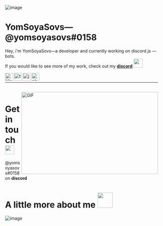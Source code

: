 ![image](https://user-images.githubusercontent.com/64097939/167210913-81be7462-73a1-4fba-b8a1-2eb2215fcc49.png)

# YomSoyaSovs—@yomsoyasovs#0158 

Hey, i'm YomSoyaSovs—a developer and currently working on discord.js — bots. <br>If you would like to see more of my work, check out my **[discord](https://discord.gg/CeCur92mYa)** <img src="https://cultofthepartyparrot.com/parrots/hd/githubparrot.gif" width="30" height="30"/>

<img align="left" alt="Visual Studio Code" width="26px" src="https://i.imgur.com/LwSdAlE.png" />
<img align="left" alt="ts" width="26px" src="https://i.imgur.com/vSgFULR.png" />
<img align="left" alt="js" width="26px" src="https://i.imgur.com/3u1wzwE.png" />
<img align="left" alt="photoshop" width="26px" src="https://i.imgur.com/OC1RcS5.jpg" /> <br />

---

<br />
<img align="right" height="270px" width="450px" alt="GIF" src="https://media.giphy.com/media/3FjEPbKqEPhPpmC8uY/giphy.gif" />
<p align="center">
  
# Get in touch <img src="https://media.giphy.com/media/WUlplcMpOCEmTGBtBW/giphy.gif" width="30">

@yomsoyasovs#0158 on **discord**

# A little more about me <img src="https://media.giphy.com/media/VgCDAzcKvsR6OM0uWg/giphy.gif" width="50">

![image](https://user-images.githubusercontent.com/64097939/167271076-bff9b5a7-b5f9-4f63-ab3f-5b6057a50291.png)
